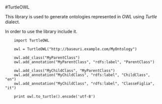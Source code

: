 #TurtleOWL

This library is used to generate ontologies represented in _OWL_ using _Turtle_ dialect.

In order to use the library include it.

```
    import TurtleOWL

    owl = TurtleOWL("http://baseuri.example.com/MyOntology")
    
    owl.add_class("MyParentClass")
    owl.add_annotation("MyParentClass", "rdfs:label", "ParentClass")

    owl.add_class("MyChildClass", "MyParentClass")
    owl.add_annotation("MyChildClass", "rdfs:label", "ChildClass", "en")
    owl.add_annotation("MyChildClass", "rdfs:label", "ClasseFiglia", "it")

    print owl.to_turtle().encode('utf-8')
```
